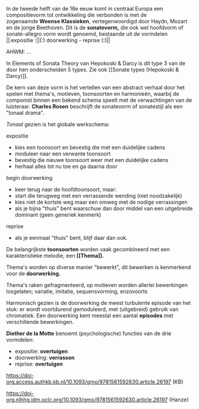 In de tweede helft van de 18e eeuw komt in centraal Europa een compositievorm tot ontwikkeling die verbonden is met de zogenaamde **Weense Klassieken**, vertegenwoordigd door Haydn, Mozart en de jonge Beethoven. Dit is de **sonatevorm,** die ook wel hoofdvorm of sonate-allegro vorm wordt genoemd, bestaande uit de vormdelen ||:expositie :||(:) doorwerking - reprise (:)||

AHWM:
...

In Elements of Sonata Theory van Hepokoski & Darcy is dit type 3 van de door hen onderscheiden 5 types. Zie ook [[Sonate types (Hepokoski & Darcy)]].

De kern van deze vorm is het vertellen van een abstract verhaal door het spelen met thema's, motieven, toonsoorten en harmonieën, waarbij de componist binnen een bekend schema speelt met de verwachtingen van de luisteraar. **Charles Rosen** beschrijft de sonatevorm of sonatestijl als een "tonaal drama".

_Tonaal_ gezien is het globale werkschema:

expositie

- kies een toonsoort en bevestig die met een duidelijke cadens
- moduleer naar een verwante toonsoort
- bevestig die nieuwe toonsoort weer met een duidelijke cadens
- herhaal alles tot nu toe en ga daarna door

begin doorwerking

- keer terug naar de hoofdtoonsoort, maar:
- start die terugweg met een verrassende wending (niet noodzakelijk)
- kies niet de kortste weg maar een omweg met de nodige verrassingen
- als je bijna "thuis" bent waarschuw dan door middel van een uitgebreide dominant (geen generiek kenmerk)

reprise

- als je eenmaal "thuis" bent, blijf daar dan ook.

De belangrijkste **toonsoorten** worden vaak gecombineerd met een karakteristieke melodie, een **[[Thema]].** 

Thema's worden op diverse manier "bewerkt", dit bewerken is kenmerkend voor de **doorwerking.** 

Thema's raken gefragmenteerd, op motieven worden allerlei bewerkingen losgelaten; variatie, imitatie, sequensvorming, enzovoorts

Harmonisch gezien is de doorwerking de meest turbulente episode van het stuk: er wordt voortdurend gemoduleerd, met (uitgebreid) gebruik van chromatiek. Een doorwerking kent meestal een aantal **episodes** met verschillende bewerkingen.

**Diether de la Motte** benoemt (psychologische) functies van de drie vormdelen:

- expositie: **overtuigen**
- doorwerking: **verrassen**
- reprise: **overtuigen**

https://doi-org.access.authkb.kb.nl/10.1093/gmo/9781561592630.article.26197 (KB)

https://doi-org.nlhhg.idm.oclc.org/10.1093/gmo/9781561592630.article.26197 (Hanze)
